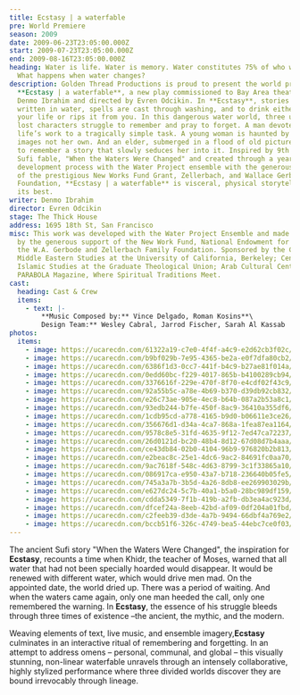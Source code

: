 ```yaml
---
title: Ecstasy | a waterfable
pre: World Premiere
season: 2009
date: 2009-06-23T23:05:00.000Z
start: 2009-07-23T23:05:00.000Z
end: 2009-08-16T23:05:00.000Z
heading: Water is life. Water is memory. Water constitutes 75% of who we are.
  What happens when water changes?
description: Golden Thread Productions is proud to present the world premiere of
  **Ecstasy | a waterfable**, a new play commissioned to Bay Area theatre artist
  Denmo Ibrahim and directed by Evren Odcikin. In **Ecstasy**, stories are
  written in water, spells are cast through washing, and to drink either creates
  your life or rips it from you. In this dangerous water world, three uniquely
  lost characters struggle to remember and pray to forget. A man devotes his
  life’s work to a tragically simple task. A young woman is haunted by past
  images not her own. And an elder, submerged in a flood of old pictures, fights
  to remember a story that slowly seduces her into it. Inspired by 9th century
  Sufi fable, "When the Waters Were Changed" and created through a year-long
  development process with the Water Project ensemble with the generous support
  of the prestigious New Works Fund Grant, Zellerbach, and Wallace Gerbode
  Foundation, **Ecstasy | a waterfable** is visceral, physical storytelling at
  its best.
writer: Denmo Ibrahim
director: Evren Odcikin
stage: The Thick House
address: 1695 18th St, San Francisco
misc: This work was developed with the Water Project Ensemble and made possible
  by the generous support of the New Work Fund, National Endowment for the Arts,
  the W.A. Gerbode and Zellerbach Family Foundation. Sponsored by the Center for
  Middle Eastern Studies at the University of California, Berkeley; Center for
  Islamic Studies at the Graduate Theological Union; Arab Cultural Center and
  PARABOLA Magazine, Where Spiritual Traditions Meet.
cast:
  heading: Cast & Crew
  items:
    - text: |-
        **Music Composed by:** Vince Delgado, Roman Kosins**\
        Design Team:** Wesley Cabral, Jarrod Fischer, Sarah Al Kassab
photos:
  items:
    - image: https://ucarecdn.com/61322a19-c7e0-4f4f-a4c9-e2d62cb3f02c/
    - image: https://ucarecdn.com/b9bf029b-7e95-4365-be2a-e0f7dfa80cb2/
    - image: https://ucarecdn.com/6386f1d3-0cc7-441f-b4c9-b27ae81f014a/
    - image: https://ucarecdn.com/0edd60bc-f229-4017-865b-b4100289cb94/
    - image: https://ucarecdn.com/3376616f-229e-470f-8f70-e4cdf02f43c9/
    - image: https://ucarecdn.com/92a55b5c-a78e-4b69-b370-d39db92cb832/
    - image: https://ucarecdn.com/e26c73ae-905e-4ec8-b64b-087a2b53a8c1/
    - image: https://ucarecdn.com/93edb244-b7fe-450f-8ac9-36410a355df6/
    - image: https://ucarecdn.com/1cdb95cd-a778-4165-b9d0-b06611e3ce26/
    - image: https://ucarecdn.com/356676d1-d34a-4ca7-868a-1fea87ea1164/
    - image: https://ucarecdn.com/9578c8e5-31fd-4635-9f12-7ed47ca72237/
    - image: https://ucarecdn.com/26d0121d-bc20-48b4-8d12-67d08d7b4aaa/
    - image: https://ucarecdn.com/ce43db84-02b0-4104-96b9-976820b2b813/
    - image: https://ucarecdn.com/e2beac8c-25e1-4dc6-9ac2-84691fc0aa70/
    - image: https://ucarecdn.com/9ac7618f-548c-4d63-8799-3c1f33865a10/
    - image: https://ucarecdn.com/086917ca-e950-43a7-b718-236640b05fe5/
    - image: https://ucarecdn.com/745a3a7b-3b5d-4a26-8db8-ee269903029b/
    - image: https://ucarecdn.com/e627dc24-5c7b-40a1-b5a0-28bc989df159/
    - image: https://ucarecdn.com/cdda5349-7f1b-419b-a2fb-db3ea4ac923d/
    - image: https://ucarecdn.com/dfcef24a-8eeb-42bd-af09-0df204a01fbd/
    - image: https://ucarecdn.com/c2feeb39-d3de-4a7b-9494-66dbf4a769e2/
    - image: https://ucarecdn.com/bccb51f6-326c-4749-bea5-44ebc7ce0f03/
---
```

The ancient Sufi story "When the Waters Were Changed", the inspiration for **Ecstasy**, recounts a time when Khidr, the teacher of Moses, warned that all water that had not been specially hoarded would disappear. It would be renewed with different water, which would drive men mad. On the appointed date, the world dried up. There was a period of waiting. And when the waters came again, only one man heeded the call, only one remembered the warning. In **Ecstasy**, the essence of his struggle bleeds through three times of existence –the ancient, the mythic, and the modern.

Weaving elements of text, live music, and ensemble imagery,**Ecstasy** culminates in an interactive ritual of remembering and forgetting. In an attempt to address omens – personal, communal, and global – this visually stunning, non-linear waterfable unravels through an intensely collaborative, highly stylized performance where three divided worlds discover they are bound irrevocably through lineage.